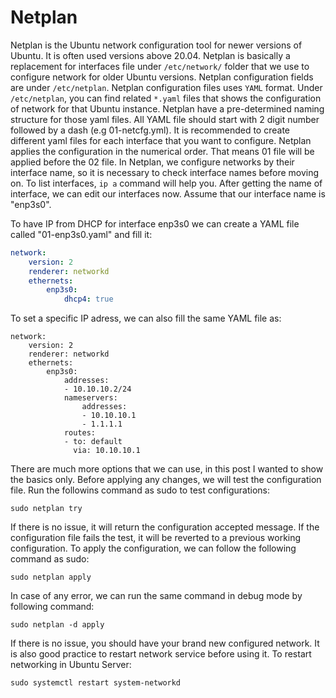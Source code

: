 # Netplan

Netplan is the Ubuntu network configuration tool for newer versions of Ubuntu.
It is often used versions above 20.04. Netplan is basically a replacement for interfaces file under `/etc/network/` folder that we use to configure network for older Ubuntu versions.
Netplan configuration fields are under `/etc/netplan`. Netplan configuration files uses `YAML` format.
Under `/etc/netplan`, you can find related `*.yaml` files that shows the configuration of network for that Ubuntu instance.
Netplan have a pre-determined naming structure for those yaml files. All YAML file should start with 2 digit number followed by a dash (e.g 01-netcfg.yml).
It is recommended to create different yaml files for each interface that you want to configure. Netplan applies the configuration in the numerical order. That means 01 file will be applied before the 02 file.
In Netplan, we configure networks by their interface name, so it is necessary to check interface names before moving on. To list interfaces, `ip a` command will help you.
After getting the name of interface, we can edit our interfaces now. Assume that our interface name is "enp3s0".

To have IP from DHCP for interface enp3s0 we can create a YAML file called "01-enp3s0.yaml" and fill it:

```yaml
network:
	version: 2
	renderer: networkd
	ethernets:
		enp3s0:
			dhcp4: true
```

To set a specific IP adress, we can also fill the same YAML file as:

```
network:
	version: 2
	renderer: networkd
	ethernets:
		enp3s0:
			addresses:
			- 10.10.10.2/24
			nameservers:
				addresses:
				- 10.10.10.1
				- 1.1.1.1
			routes:
			- to: default
			  via: 10.10.10.1
```


There are much more options that we can use, in this post I wanted to show the basics only.
Before applying any changes, we will test the configuration file. Run the followins command as sudo to test configurations:

```sudo netplan try```

If there is no issue, it will return the configuration accepted message. If the configuration file fails the test, it will be reverted to a previous working configuration.
To apply the configuration, we can follow the following command as sudo:

```sudo netplan apply```

In case of any error, we can run the same command in debug mode by following command:

```sudo netplan -d apply```

If there is no issue, you should have your brand new configured network. It is also good practice to restart network service before using it. To restart networking in Ubuntu Server:

```sudo systemctl restart system-networkd```